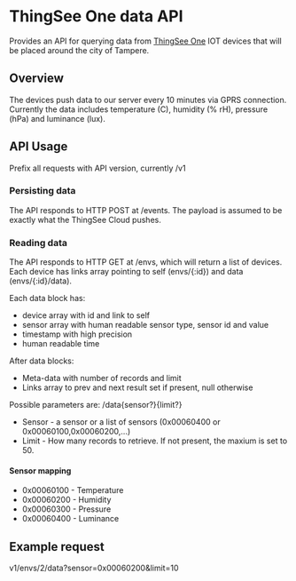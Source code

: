 # ThingSee One data API

Provides an API for querying data from [ThingSee One](http://www.thingsee.com/) IOT devices that will be placed around the city of Tampere.

## Overview

The devices push data to our server every 10 minutes via GPRS connection. Currently the data includes temperature (C), humidity (% rH), pressure (hPa) and luminance (lux).

## API Usage

Prefix all requests with API version, currently /v1

### Persisting data
The API responds to HTTP POST at /events. The payload is assumed to be exactly what the ThingSee Cloud pushes.

### Reading data
The  API responds to HTTP GET at /envs, which will return a list of devices.
Each device has links array pointing to self (envs/{:id}) and data (envs/{:id}/data).

Each data block has:

- device array with id and link to self
- sensor array with human readable sensor type, sensor id and value
- timestamp with high precision
- human readable time

After data blocks:

- Meta-data with number of records and limit
- Links array to prev and next result set if present, null otherwise

Possible parameters are:
/data{sensor?}{limit?}

- Sensor - a sensor or a list of sensors (0x00060400 or 0x00060100,0x00060200,...)
- Limit - How many records to retrieve. If not present, the maxium is set to 50.

#### Sensor mapping
- 0x00060100 - Temperature
- 0x00060200 - Humidity
- 0x00060300 - Pressure
- 0x00060400 - Luminance

## Example request

v1/envs/2/data?sensor=0x00060200&limit=10
